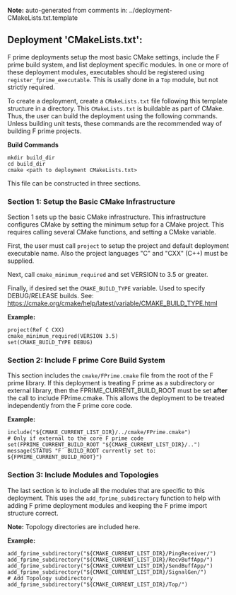 **Note:** auto-generated from comments in: ../deployment-CMakeLists.txt.template

## Deployment 'CMakeLists.txt':

F prime deployments setup the most basic CMake settings, include the F prime build system, and
list deployment specific modules. In one or more of these deployment modules, executables should
be registered using `register_fprime_executable`. This is usally done in a `Top` module, but not
strictly required.

To create a deployment, create a `CMakeLists.txt` file following this template structure in a
directory. This `CMakeLists.txt` is buildable as part of CMake. Thus, the user can build the
deployment using the following commands. Unless building unit tests, these commands are the
recommended way of building F prime projects.

**Build Commands**
```
mkdir build_dir
cd build_dir
cmake <path to deployment CMakeLists.txt>
```

This file can be constructed in three sections.

### Section 1: Setup the Basic CMake Infrastructure ###

Section 1 sets up the basic CMake infrastructure. This infrastructure configures CMake by setting
the minimum setup for a CMake project. This requires calling several CMake functions, and setting
a CMake variable.

First, the user must call `project` to setup the project and default deployment executable name.
Also the project languages "C" and "CXX" (C++) must be supplied.

Next, call `cmake_minimum_required` and set VERSION to 3.5 or greater.

Finally, if desired set the `CMAKE_BUILD_TYPE` variable. Used to specify DEBUG/RELEASE builds.
See: https://cmake.org/cmake/help/latest/variable/CMAKE_BUILD_TYPE.html

**Example:**
```
project(Ref C CXX)
cmake_minimum_required(VERSION 3.5)
set(CMAKE_BUILD_TYPE DEBUG)
```

### Section 2: Include F prime Core Build System

This section includes the `cmake/FPrime.cmake` file from the root of the F prime library. If this
deployment is treating F prime as a subdirectory or external library, then the
FPRIME_CURRENT_BUILD_ROOT must be set **after** the call to include FPrime.cmake. This allows the
deployment to be treated independently from the F prime core code.

**Example:**
```
include("${CMAKE_CURRENT_LIST_DIR}/../cmake/FPrime.cmake")
# Only if external to the core F prime code
set(FPRIME_CURRENT_BUILD_ROOT "${CMAKE_CURRENT_LIST_DIR}/..")
message(STATUS "F´ BUILD_ROOT currently set to: ${FPRIME_CURRENT_BUILD_ROOT}")
```

### Section 3: Include Modules and Topologies

The last section is to include all the modules that are specific to this deployment. This uses
the `add_fprime_subdirectory` function to help with adding F prime deployment modules and
keeping the F prime import structure correct.

**Note:** Topology directories are included here.

**Example:**
```
add_fprime_subdirectory("${CMAKE_CURRENT_LIST_DIR}/PingReceiver/")
add_fprime_subdirectory("${CMAKE_CURRENT_LIST_DIR}/RecvBuffApp/")
add_fprime_subdirectory("${CMAKE_CURRENT_LIST_DIR}/SendBuffApp/")
add_fprime_subdirectory("${CMAKE_CURRENT_LIST_DIR}/SignalGen/")
# Add Topology subdirectory
add_fprime_subdirectory("${CMAKE_CURRENT_LIST_DIR}/Top/")
```


